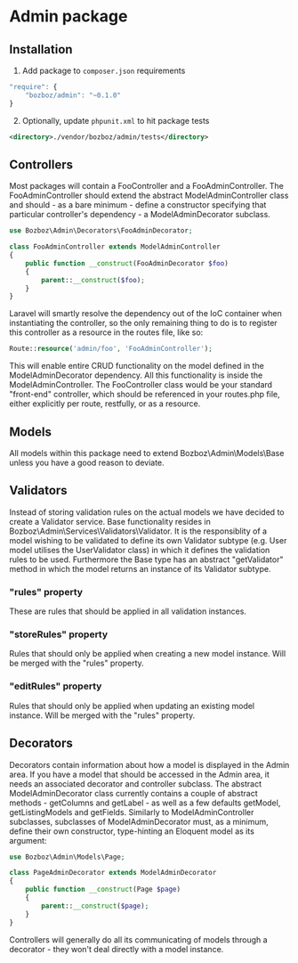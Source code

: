 # Admin package

## Installation

1. Add package to `composer.json` requirements

```js
"require": {
	"bozboz/admin": "~0.1.0"
}
```

2. Optionally, update `phpunit.xml` to hit package tests

```xml
<directory>./vendor/bozboz/admin/tests</directory>
```

## Controllers

Most packages will contain a FooController and a FooAdminController. The FooAdminController should extend the abstract ModelAdminController class and should - as a bare minimum - define a constructor specifying that particular controller's dependency - a ModelAdminDecorator subclass.

```php
use Bozboz\Admin\Decorators\FooAdminDecorator;

class FooAdminController extends ModelAdminController
{
    public function __construct(FooAdminDecorator $foo)
    {
        parent::__construct($foo);
    }
}
```

Laravel will smartly resolve the dependency out of the IoC container when instantiating the controller, so the only remaining thing to do is to register this controller as a resource in the routes file, like so:

```php
Route::resource('admin/foo', 'FooAdminController');
```

This will enable entire CRUD functionality on the model defined in the ModelAdminDecorator dependency. All this functionality is inside the ModelAdminController. The FooController class would be your standard "front-end" controller, which should be referenced in your routes.php file, either explicitly per route, restfully, or as a resource.

## Models

All models within this package need to extend Bozboz\Admin\Models\Base unless you have a good reason to deviate.

## Validators

Instead of storing validation rules on the actual models we have decided to create a Validator service. Base functionality resides in Bozboz\Admin\Services\Validators\Validator. It is the responsiblity of a model wishing to be validated to define its own Validator subtype (e.g. User model utilises the UserValidator class) in which it defines the validation rules to be used. Furthermore the Base type has an abstract "getValidator" method in which the model returns an instance of its Validator subtype.

### "rules" property

These are rules that should be applied in all validation instances.

### "storeRules" property

Rules that should only be applied when creating a new model instance. Will be merged with the "rules" property.

### "editRules" property

Rules that should only be applied when updating an existing model instance. Will be merged with the "rules" property.

## Decorators

Decorators contain information about how a model is displayed in the Admin area. If you have a model that should be accessed in the Admin area, it needs an associated decorator and controller subclass. The abstract ModelAdminDecorator class currently contains a couple of abstract methods - getColumns and getLabel - as well as a few defaults getModel, getListingModels and getFields. Similarly to ModelAdminController subclasses, subclasses of ModelAdminDecorator must, as a minimum, define their own constructor, type-hinting an Eloquent model as its argument:

```php
use Bozboz\Admin\Models\Page;

class PageAdminDecorator extends ModelAdminDecorator
{
    public function __construct(Page $page)
    {
        parent::__construct($page);
    }
}
```

Controllers will generally do all its communicating of models through a decorator - they won't deal directly with a model instance.
